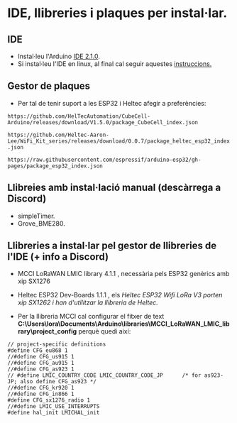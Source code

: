 # IDE, llibreries i  plaques per instal·lar.
## IDE
* Instal·leu l'Arduino [IDE 2.1.0](https://www.arduino.cc/en/software).
* Si instal·leu l'IDE en linux, al final cal seguir aquestes [instruccions.](http://community.heltec.cn/t/wireless-stick-lite-v3-reboots-after-uploading-a-simple-code/11982/10)   
## Gestor de plaques
* Per tal de tenir suport a les ESP32 i Heltec afegir a preferències:

`https://github.com/HelTecAutomation/CubeCell-Arduino/releases/download/V1.5.0/package_CubeCell_index.json`

`https://github.com/Heltec-Aaron-Lee/WiFi_Kit_series/releases/download/0.0.7/package_heltec_esp32_index.json`

`https://raw.githubusercontent.com/espressif/arduino-esp32/gh-pages/package_esp32_index.json`
## Llibreies amb instal·lació manual (descàrrega a Discord)
* simpleTimer.
* Grove_BME280.
## Llibreries a instal·lar pel gestor de llibreries de l'IDE (+ info a Discord)
* MCCI LoRaWAN LMIC library 4.1.1 , necessària pels ESP32 genèrics amb xip SX1276
* Heltec ESP32 Dev-Boards 1.1.1 , els _Heltec ESP32 Wifi LoRa V3 porten xip SX1262 i han d'utilitzar la llibreria de Heltec._

* Per la llibreria MCCI cal configurar el fitxer de text **C:\Users\lora\Documents\Arduino\libraries\MCCI_LoRaWAN_LMIC_library\project_config** perquè quedi així:
```
// project-specific definitions
#define CFG_eu868 1
//#define CFG_us915 1
//#define CFG_au915 1
//#define CFG_as923 1
// #define LMIC_COUNTRY_CODE LMIC_COUNTRY_CODE_JP      /* for as923-JP; also define CFG_as923 */
//#define CFG_kr920 1
//#define CFG_in866 1
#define CFG_sx1276_radio 1
//#define LMIC_USE_INTERRUPTS
#define hal_init LMICHAL_init
```
    
  
   
